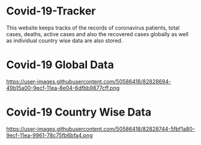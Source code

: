 # Covid-19-Tracker

This website keeps tracks of the records of coronavirus patients, total cases, deaths, active cases and also the recovered cases globally as well as individual country wise data are also stored.

# Covid-19 Global Data

https://user-images.githubusercontent.com/50586418/82828694-49b15a00-9ecf-11ea-8e04-6dfbb9877cff.png

# Covid-19 Country Wise Data

https://user-images.githubusercontent.com/50586418/82828744-5fbf1a80-9ecf-11ea-9961-78c75fb6bfa4.png
